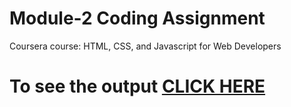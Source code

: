 

# Module-2 Coding Assignment

Coursera course: HTML, CSS, and Javascript for Web Developers

# To see the output [CLICK HERE](https://i-mthakur.github.io/module-2/)


